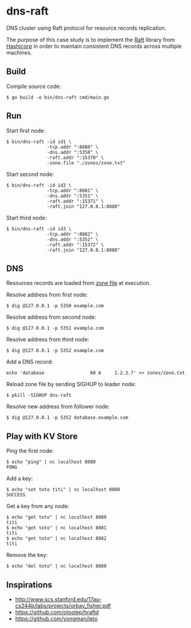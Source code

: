# dns-raft

DNS cluster using Raft protocol for resource records replication.

The purpose of this case study is to implement the [Raft](https://raft.github.io/) library from [Hashicorp](https://github.com/hashicorp/raft) in order to maintain consistent DNS records across multiple machines.

## Build

Compile source code:
```
$ go build -o bin/dns-raft cmd/main.go
```

## Run

Start first node:
```
$ bin/dns-raft -id id1 \
               -tcp.addr ":8080" \
               -dns.addr ":5350" \
               -raft.addr ":15370" \
               -zone.file "./zones/zone.txt"
```

Start second node:
```
$ bin/dns-raft -id id2 \
               -tcp.addr ":8081" \
               -dns.addr ":5351" \
               -raft.addr ":15371" \
               -raft.join "127.0.0.1:8080"
```

Start third node:
```
$ bin/dns-raft -id id3 \
               -tcp.addr ":8082" \
               -dns.addr ":5352" \
               -raft.addr ":15372" \
               -raft.join "127.0.0.1:8080"
```

## DNS

Resources records are loaded from [zone file](zones/zone.txt) at execution.

Resolve address from first node:
```
$ dig @127.0.0.1 -p 5350 example.com
```

Resolve address from second node:
```
$ dig @127.0.0.1 -p 5351 example.com
```

Resolve address from third node:
```
$ dig @127.0.0.1 -p 5352 example.com
```

Add a DNS record:
```
echo 'database                 60 A     1.2.3.7' >> zones/zone.txt
```

Reload zone file by sending SIGHUP to leader node:
```
$ pkill -SIGHUP dns-raft
```

Resolve new address from follower node:
```
$ dig @127.0.0.1 -p 5352 database.example.com
```

## Play with KV Store

Ping the first node:
```
$ echo "ping" | nc localhost 8080
PONG
```

Add a key:
```
$ echo "set toto titi" | nc localhost 8080
SUCCESS
```

Get a key from any node:
```
$ echo "get toto" | nc localhost 8080
titi
$ echo "get toto" | nc localhost 8081
titi
$ echo "get toto" | nc localhost 8082
titi
```

Remove the key:
```
$ echo "del toto" | nc localhost 8080
```

## Inspirations

* http://www.scs.stanford.edu/17au-cs244b/labs/projects/orbay_fisher.pdf
* https://github.com/otoolep/hraftd
* https://github.com/yongman/leto
